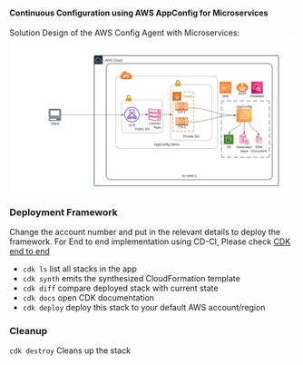 #### Continuous Configuration using AWS AppConfig for Microservices 

Solution Design of the AWS Config Agent with Microservices: ![Alt text](solution_design/solution_design.png?raw=true "Solution-Design")


### Deployment Framework

Change the account number and put in the relevant details to deploy the framework.
For End to end implementation using CD-CI, Please check [CDK end to end ](https://medium.com/nordcloud-engineering/enterprise-implementation-of-infra-as-code-using-cdk-5d229e08b414)

 * `cdk ls`          list all stacks in the app
 * `cdk synth`       emits the synthesized CloudFormation template
 * `cdk diff`        compare deployed stack with current state
 * `cdk docs`        open CDK documentation
 * `cdk deploy`      deploy this stack to your default AWS account/region


### Cleanup

 `cdk destroy`      Cleans up the stack

